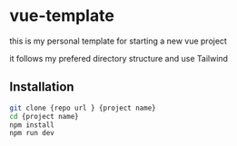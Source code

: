# vue-template

this is my personal template for starting a new vue project

it follows my prefered directory structure and use Tailwind

## Installation

```sh
git clone {repo url } {project name}
cd {project name}
npm install
npm run dev
```
